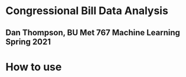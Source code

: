 # Congressional Bill Data Analysis
## Dan Thompson, BU Met 767 Machine Learning Spring 2021

# How to use


